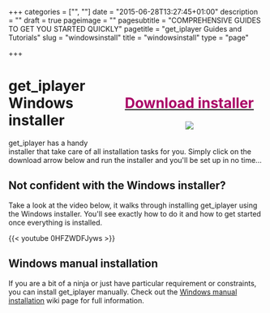 +++
categories = ["", ""]
date = "2015-06-28T13:27:45+01:00"
description = ""
draft = true
pageimage = ""
pagesubtitle = "COMPREHENSIVE GUIDES TO GET YOU STARTED QUICKLY"
pagetitle = "get_iplayer Guides and Tutorials"
slug = "windowsinstall"
title = "windowsinstall"
type = "page"

+++
<div style="float:right;text-align:center;padding:20px;"><a href="http://www.infradead.org/get_iplayer_win/get_iplayer_setup_latest.exe"><h1 style="color:#aa0066;">Download installer</h1><img src="/icons/download.png" style="max-width:175px"/></a></div>

# get_iplayer Windows installer

get_iplayer has a handy installer that take care of all installation tasks for you. Simply click on the download arrow below and run the installer and you'll be set up in no time...

## Not confident with the Windows installer?

Take a look at the video below, it walks through installing get_iplayer using the Windows installer. You'll see exactly how to do it and how to get started once everything is installed.

{{< youtube 0HFZWDFJyws >}}

## Windows manual installation

If you are a bit of a ninja or just have particular requirement or constraints, you can install get_iplayer manually. Check out the [Windows manual installation](/wiki/winmanual) wiki page for full information.
